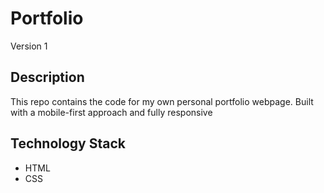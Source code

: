 # Portfolio

Version 1

## Description

This repo contains the code for my own personal portfolio webpage. Built with a mobile-first approach and fully responsive

## Technology Stack

* HTML
* CSS


